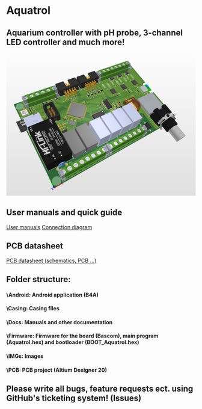 # Aquatrol
## Aquarium controller with pH probe, 3-channel LED controller and much more!
![](https://github.com/mucek/aquatrol/blob/master/IMGs/aquatrol.png)

## User manuals and quick guide
[User manuals](https://github.com/mucek/aquatrol/blob/master/Docs/_Quickmanual%20aquaTROL.pdf)
[Connection diagram](https://github.com/mucek/aquatrol/blob/master/Docs/Visio-Aquatrol.pdf)

## PCB datasheet
[PCB datasheet (schematics, PCB ...)](https://github.com/mucek/aquatrol/blob/master/PCB/ProductionOutput/Kontroler%20main%20board%201.0_Report.PDF)


## Folder structure:

#### \Android\: Android application (B4A)
#### \Casing\: Casing files
#### \Docs\: Manuals and other documentation
#### \Firmware\: Firmware for the board (Bascom), main program (Aquatrol.hex) and bootloader (BOOT_Aquatrol.hex)
#### \IMGs\: Images
#### \PCB\: PCB project (Altium Designer 20)

## Please write all bugs, feature requests ect. using GitHub's ticketing system! (Issues)
